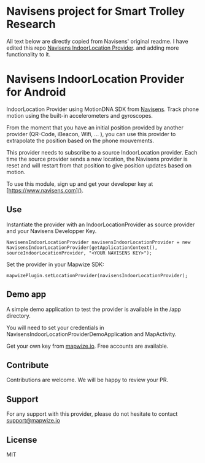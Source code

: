 # Navisens project for Smart Trolley Research
All text below are directly copied from Navisens' original readme. 
I have edited this repo [Navisens IndoorLocation Provider](https://github.com/IndoorLocation/navisens-indoor-location-provider-android). and adding more functionality to it.

# Navisens IndoorLocation Provider for Android

IndoorLocation Provider using MotionDNA SDK from [Navisens](https://www.navisens.com). Track phone motion using the built-in accelerometers and gyroscopes.

From the moment that you have an initial position provided by another provider (QR-Code, iBeacon, Wifi, ... ), you can use this provider to extrapolate the position based on the phone mouvements.

This provider needs to subscribe to a source IndoorLocation provider. Each time the source provider sends a new location, the Navisens provider is reset and will restart from that position to give position updates based on motion.

To use this module, sign up and get your developer key at [https://www.navisens.com]().

## Use

Instantiate the provider with an IndoorLocationProvider as source provider and your Navisens Developper Key.
```
NavisensIndoorLocationProvider navisensIndoorLocationProvider = new NavisensIndoorLocationProvider(getApplicationContext(), sourceIndoorLocationProvider, "<YOUR NAVISENS KEY>");
```

Set the provider in your Mapwize SDK:
```
mapwizePlugin.setLocationProvider(navisensIndoorLocationProvider);     
```

## Demo app

A simple demo application to test the provider is available in the /app directory.

You will need to set your credentials in NavisensIndoorLocationProviderDemoApplication and MapActivity.

Get your own key from [mapwize.io](https://www.mapwize.io). Free accounts are available.

## Contribute

Contributions are welcome. We will be happy to review your PR.

## Support

For any support with this provider, please do not hesitate to contact [support@mapwize.io](mailto:support@mapwize.io)

## License

MIT
